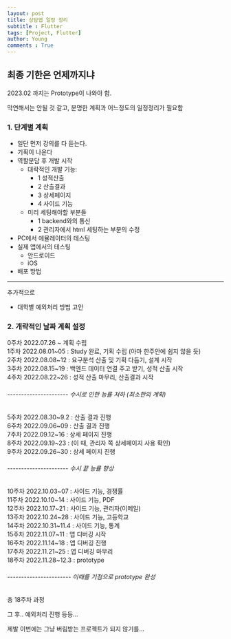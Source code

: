```yaml
---
layout: post
title: 상담앱 일정 정리
subtitle : Flutter
tags: [Project, Flutter]
author: Young
comments : True
---
```

## 최종 기한은 언제까지냐
2023.02 까지는 Prototype이 나와야 함.

막연해서는 안될 것 같고, 분명한 계획과 어느정도의 일정정리가 필요함

### 1. 단계별 계획

- 일단 먼저 강의를 다 듣는다.
- 기획이 나온다
- 역할분담 후 개발 시작
  - 대락적인 개발 기능: 
    - 1 성적산출
    - 2 산출결과
    - 3 상세페이지
    - 4 사이드 기능
  - 미리 세팅해야할 부분들
    - 1 backend와의 통신
    - 2 관리자에서 html 세팅하는 부분의 수정
- PC에서 에뮬레이터의 테스팅
- 실제 앱에서의 테스팅
  - 안드로이드
  - iOS
- 배포 방법
- ------------------- 
추가적으로 
- 대학별 예외처리 방법 고안
  
  
### 2. 개략적인 날짜 계획 설정

0주차 2022.07.26 ~ 계획 수립  
1주차 2022.08.01~05 : Study 완료, 기획 수립 (아마 한주안에 쉽지 않을 듯)  
2주차 2022.08.08~12 : 요구분석 산출 및 기획 다듬기, 설계 시작  
3주차 2022.08.15~19 : 백엔드 데이터 연결 주고 받기, 성적 산출 시작  
4주차 2022.08.22~26 : 성적 산출 마무리, 산출결과 시작  
###### ---------------------- 수시로 인한 능률 저하 (최소한의 계획)  
5주차 2022.08.30~9.2 : 산출 결과 진행  
6주차 2022.09.06~09 : 산출 결과 진행  
7주차 2022.09.12~16 : 상세 페이지 진행   
8주차 2022.09.19~23 : (이 때, 관리자 쪽 상세페이지 사용 확인)  
9주차 2022.09.26~30 : 상세 페이지 진행  
###### ---------------------- 수시 끝 능률 향상  
10주차 2022.10.03~07 : 사이드 기능, 경쟁률   
11주차 2022.10.10~14 : 사이드 기능, PDF   
12주차 2022.10.17~21 : 사이드 기능, 관리자(이메일)  
13주차 2022.10.24~28 : 사이드 기능, 고등학교  
14주차 2022.10.31~11.4 : 사이드 기능, 통계  
15주차 2022.11.07~11 : 앱 디버깅 시작  
16주차 2022.11.14~18 : 앱 디버깅 진행  
17주차 2022.11.21~25 : 앱 디버깅 마무리  
18주차 2022.11.28~12.3 : prototype  
###### ----------------------- 이때를 기점으로 prototype 완성  
총 18주차 과정  
  
그 후.. 예외처리 진행 등등...  
  
제발 이번에는 그냥 버림받는 프로젝트가 되지 않기를...  
